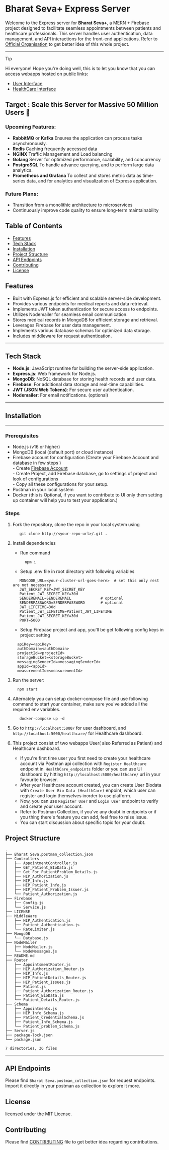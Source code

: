 # Bharat Seva+ Express Server

Welcome to the Express server for **Bharat Seva+**, a MERN + Firebase project designed to facilitate seamless appointments between patients and healthcare professionals. This server handles user authentication, data management, and API interactions for the front-end applications.
Refer to [Official Organisation](https://github.com/BharatSeva) to get better idea of this whole project.  


---
> [!TIP]
> Hi everyone! Hope you're doing well, this is to let you know that you can access webapps hosted on public links:   
> - [User Interface](https://github.com/BharatSeva/BharatSeva-Plus-User-Interface)  
> - [HealthCare Interface](https://github.com/BharatSeva/BharatSeva-Plus-HealthCare-Interface)  

## Target : Scale this Server for Massive 50 Million Users 🚀
### Upcoming Features:
- **RabbitMQ** or **Kafka** Ensures the application can process tasks asynchronously.  
- **Redis** Caching frequently accessed data
- **NGINX** Traffic Management and Load balancing
- **Golang** Server for optimized performance, scalability, and concurrency
- **PostgreSQL** To handle advance querying, and to perform large data analytics.
- **Prometheus and Grafana** To collect and stores metric data as time-series data, and for analytics and visualization of Express application.

### Future Plans:
- Transition from a monolithic architecture to microservices
- Continuously improve code quality to ensure long-term maintainability



## Table of Contents
- [Features](#features)
- [Tech Stack](#tech-stack)
- [Installation](#installation) 
- [Project Structure](#project-structure)
- [API Endpoints](#api-endpoints)
- [Contributing](#contributing)
- [License](#license)


## Features
- Built with Express.js for efficient and scalable server-side development.
- Provides various endpoints for medical reports and data retrieval.
- Implements JWT token authentication for secure access to endpoints.
- Utilizes Nodemailer for seamless email communication.
- Stores medical records in MongoDB for efficient storage and retrieval.
- Leverages Firebase for user data management.
- Implements various database schemas for optimized data storage.
- Includes middleware for request authentication.

---

## Tech Stack
- **Node.js**: JavaScript runtime for building the server-side application.
- **Express.js**: Web framework for Node.js.
- **MongoDB**: NoSQL database for storing health records and user data.
- **Firebase**: For additional data storage and real-time capabilities.
- **JWT (JSON Web Tokens)**: For secure user authentication.
- **Nodemailer**: For email notifications. (optional)

---

## Installation

--- 
### Prerequisites
- Node.js (v16 or higher)
- MongoDB (local (default port) or cloud instance)
- Firebase account for configuration (Create your Firebase Account and database in few steps )  
    	- Create [Firebase Account](https://firebase.google.com/)  
    	- Create Project, add Firebase database, go to settings of project and look of configurations  
    	- Copy all these configurations for your setup.  
- Postman in your local system
- Docker (this is Optional, if you want to contribute to UI only them setting up container will help you to test your application.) 
### Steps
1. Fork the repository, clone the repo in your local system using

    ```
       git clone http://<your-repo-url>/.git .
    ```
3. Install dependencies
    - Run command  
      ```
        npm i
      ```
    - Setup .env file in root directory with following variables
      
     ```
        MONGODB_URL=<your-cluster-url-goes-here>  # set this only rest are not necessary
        JWT_SECRET_KEY=JWT_SECRET_KEY
        Patient_JWT_SECRET_KEY=30d
        SENDEREMAIL=SENDEREMAIL             # optional
        SENDERPASSWORD=SENDERPASSWORD       # optional
        JWT_LIFETIME=30d
        Patient_JWT_LIFETIME=Patient_JWT_LIFETIME
        Patient_JWT_SECRET_KEY=30d
        PORT=5000
     ```
    - Setup Firebase project and app, you'll be get following config keys in project setting
   
     ```
       apiKey=<apiKey>
       authDomain=<authDomain>
       projectId=<projectId>
       storageBucket=<storageBucket>
       messagingSenderId=<messagingSenderId>
       appId=<appId>
       measurementId=<measurementId>
     ```

4. Run the server:
     ```
       npm start
     ```

6. Alternately you can setup docker-compose file and use following command to start your container, make sure you've added all the required env variables.
    ```
       docker-compose up -d
    ```

8. Go to ```http://localhost:5000/``` for user dashboard, and ```http://localhost:5000/healthcare/``` for Healthcare dashboard.

9. This project consist of two webapps User( also Referred as Patient) and Healthcare dashboard.
    - If you're first time user you first need to create your healthcare account via Postman api collection with ```Register Healthcare``` endpoint in``` HealthCare_endpoints``` folder or you can use UI dashboard by hitting ```http://localhost:5000/healthcare/``` url in your favourite browser.
    - After your Healthcare account created, you can create User Biodata with ```Create User Bio Data (HealthCare)``` enpoint, which user can register and login themselves inorder to use platform.
    - Now, you can use ```Register User``` and ```Login User``` endpoint to verify and create your user account.
    - Refer to Postman Collection, if you've any doubt in endpoints or if you thing there's feature you can add, feel free to raise issue.
    - You can start discussion about specific topic for your doubt.  


## Project Structure
```
.
├── Bharat Seva.postman_collection.json
├── Controllers
│   ├── AppointmentController.js
│   ├── GET_Patient_BIoData.js
│   ├── Get_For_PatientProblem_Details.js
│   ├── HIP_Authorization.js
│   ├── HIP_Info.js
│   ├── HIP_Patient_Info.js
│   ├── HIP_Patient_Problem_Issuer.js
│   └── Patient_Authorization.js
├── Firebase
│   ├── Config.js
│   └── Service.js
├── LICENSE
├── MiddleWare
│   ├── HIP_Authentication.js
│   ├── Patient_Authentication.js
│   └── RateLimiter.js
├── MongoDB
│   └── Database.js
├── NodeMailer
│   ├── NodeMailer.js
│   └── NodeMessages.js
├── README.md
├── Router
│   ├── AppointsmentRouter.js
│   ├── HIP_Authorization_Router.js
│   ├── HIP_Info.js
│   ├── HIP_PatientDetails_Router.js
│   ├── HIP_Patient_Issues.js
│   ├── Patient.js
│   ├── Patient_Authorization_Router.js
│   ├── Patient_BioData.js
│   └── Patient_Details_Router.js
├── Schema
│   ├── Appointments.js
│   ├── HIP_Info_Schema.js
│   ├── Patient_CredentialSchema.js
│   ├── Patient_Info_Schema.js
│   └── Patient_problem_Schema.js
├── Server.js
├── package-lock.json
└── package.json

7 directories, 36 files
```


---
## API Endpoints
Please find ```Bharat Seva.postman_collection.json``` for request endpoints. Import it directly in your postman as collection to explore it more.

## License
licensed under the MIT License.

## Contributing
Please find [CONTRIBUTING](./CONTRIBUTING.md) file to get better idea regarding contributions.
